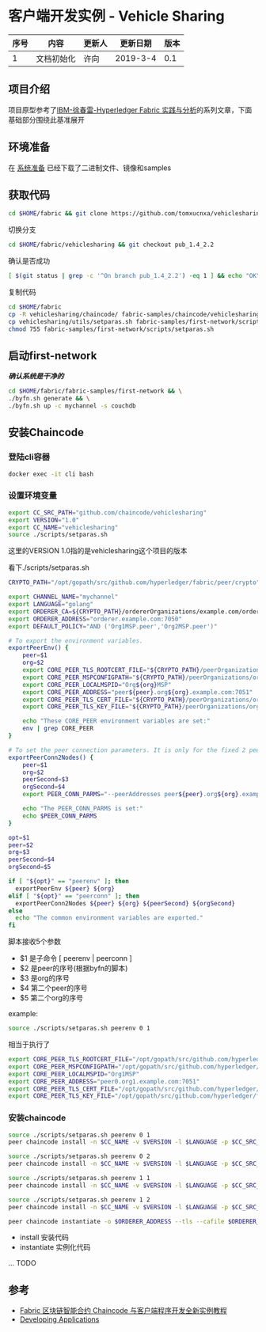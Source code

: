 # 客户端开发实例 - Vehicle Sharing

序号 | 内容 | 更新人 | 更新日期 | 版本
---| --- | --- | --- | ---
1 | 文档初始化 | 许向 | 2019-3-4 | 0.1

## 项目介绍

项目原型参考了[IBM-徐春雷-Hyperledger Fabric 实践与分析](https://www.ibm.com/developerworks/cn/cloud/library/cl-lo-hyperledger-fabric-practice-analysis2/index.html?ca=drs-)的系列文章，下面基础部分围绕此基准展开

## 环境准备

在 [系统准备](../sysreqs.md#环境准备工作) 已经下载了二进制文件、镜像和samples

## 获取代码

```bash
cd $HOME/fabric && git clone https://github.com/tomxucnxa/vehiclesharing.git
```

切换分支

```bash
cd $HOME/fabric/vehiclesharing && git checkout pub_1.4_2.2
```

确认是否成功

```bash
[ $(git status | grep -c '^On branch pub_1.4_2.2') -eq 1 ] && echo "OK" || echo "Failed"
```

复制代码

```bash
cd $HOME/fabric
cp -R vehiclesharing/chaincode/ fabric-samples/chaincode/vehiclesharing/
cp vehiclesharing/utils/setparas.sh fabric-samples/first-network/scripts/
chmod 755 fabric-samples/first-network/scripts/setparas.sh
```

## 启动first-network

***确认系统是干净的***

```bash
cd $HOME/fabric/fabric-samples/first-network && \
./byfn.sh generate && \
./byfn.sh up -c mychannel -s couchdb
```

## 安装Chaincode

### 登陆cli容器

```bash
docker exec -it cli bash


```
### 设置环境变量

```bash
export CC_SRC_PATH="github.com/chaincode/vehiclesharing"
export VERSION="1.0"
export CC_NAME="vehiclesharing"
source ./scripts/setparas.sh
```

这里的VERSION 1.0指的是vehiclesharing这个项目的版本

看下./scripts/setparas.sh

```bash
CRYPTO_PATH="/opt/gopath/src/github.com/hyperledger/fabric/peer/crypto"

export CHANNEL_NAME="mychannel"
export LANGUAGE="golang"
export ORDERER_CA=${CRYPTO_PATH}/ordererOrganizations/example.com/orderers/orderer.example.com/msp/tlscacerts/tlsca.example.com-cert.pem
export ORDERER_ADDRESS="orderer.example.com:7050"
export DEFAULT_POLICY="AND ('Org1MSP.peer','Org2MSP.peer')"

# To export the environment variables.
exportPeerEnv() {
    peer=$1
    org=$2
    export CORE_PEER_TLS_ROOTCERT_FILE="${CRYPTO_PATH}/peerOrganizations/org${org}.example.com/peers/peer${peer}.org${org}.example.com/tls/ca.crt"
    export CORE_PEER_MSPCONFIGPATH="${CRYPTO_PATH}/peerOrganizations/org${org}.example.com/users/Admin@org${org}.example.com/msp"
    export CORE_PEER_LOCALMSPID="Org${org}MSP"
    export CORE_PEER_ADDRESS="peer${peer}.org${org}.example.com:7051"
    export CORE_PEER_TLS_CERT_FILE="${CRYPTO_PATH}/peerOrganizations/org${org}.example.com/peers/peer${peer}.org${org}.example.com/tls/server.crt"
    export CORE_PEER_TLS_KEY_FILE="${CRYPTO_PATH}/peerOrganizations/org${org}.example.com/peers/peer${peer}.org${org}.example.com/tls/server.key"

    echo "These CORE_PEER environment variables are set:"
    env | grep CORE_PEER
}

# To set the peer connection parameters. It is only for the fixed 2 peers, 2 orgs in the example.
exportPeerConn2Nodes() {
    peer=$1
    org=$2
    peerSecond=$3
    orgSecond=$4
    export PEER_CONN_PARMS="--peerAddresses peer${peer}.org${org}.example.com:7051 --tlsRootCertFiles ${CRYPTO_PATH}/peerOrganizations/org${org}.example.com/peers/peer${peer}.org${org}.example.com/tls/ca.crt --peerAddresses peer${peerSecond}.org${orgSecond}.example.com:7051 --tlsRootCertFiles ${CRYPTO_PATH}/peerOrganizations/org${orgSecond}.example.com/peers/peer${peerSecond}.org${orgSecond}.example.com/tls/ca.crt"

    echo "The PEER_CONN_PARMS is set:"
    echo $PEER_CONN_PARMS
}

opt=$1
peer=$2
org=$3
peerSecond=$4
orgSecond=$5

if [ "${opt}" == "peerenv" ]; then
  exportPeerEnv ${peer} ${org}
elif [ "${opt}" == "peerconn" ]; then
  exportPeerConn2Nodes ${peer} ${org} ${peerSecond} ${orgSecond}
else
  echo "The common environment variables are exported."
fi
```

脚本接收5个参数
- $1 是子命令 [ peerenv | peerconn ]
- $2 是peer的序号(根据byfn的脚本)
- $3 是org的序号
- $4 第二个peer的序号
- $5 第二个org的序号

example:

```bash
source ./scripts/setparas.sh peerenv 0 1
```

相当于执行了

```bash
export CORE_PEER_TLS_ROOTCERT_FILE="/opt/gopath/src/github.com/hyperledger/fabric/peer/crypto/peerOrganizations/org1.example.com/peers/peer0.org1.example.com/tls/ca.crt"
export CORE_PEER_MSPCONFIGPATH="/opt/gopath/src/github.com/hyperledger/fabric/peer/crypto/peerOrganizations/org1.example.com/users/Admin@org1.example.com/msp"
export CORE_PEER_LOCALMSPID="Org1MSP"
export CORE_PEER_ADDRESS="peer0.org1.example.com:7051"
export CORE_PEER_TLS_CERT_FILE="/opt/gopath/src/github.com/hyperledger/fabric/peer/crypto/peerOrganizations/org1.example.com/peers/peer0.org1.example.com/tls/server.crt"
export CORE_PEER_TLS_KEY_FILE="/opt/gopath/src/github.com/hyperledger/fabric/peer/crypto/peerOrganizations/org1.example.com/peers/peer0.org1.example.com/tls/server.key"
```

### 安装chaincode

```bash
source ./scripts/setparas.sh peerenv 0 1
peer chaincode install -n $CC_NAME -v $VERSION -l $LANGUAGE -p $CC_SRC_PATH

source ./scripts/setparas.sh peerenv 0 2
peer chaincode install -n $CC_NAME -v $VERSION -l $LANGUAGE -p $CC_SRC_PATH

source ./scripts/setparas.sh peerenv 1 1
peer chaincode install -n $CC_NAME -v $VERSION -l $LANGUAGE -p $CC_SRC_PATH

source ./scripts/setparas.sh peerenv 1 2
peer chaincode install -n $CC_NAME -v $VERSION -l $LANGUAGE -p $CC_SRC_PATH

peer chaincode instantiate -o $ORDERER_ADDRESS --tls --cafile $ORDERER_CA -C $CHANNEL_NAME -n $CC_NAME -l $LANGUAGE -v $VERSION -c '{"Args":[""]}' -P "$DEFAULT_POLICY"
```

- install 安装代码
- instantiate 实例化代码

... TODO

## 参考
- [Fabric 区块链智能合约 Chaincode 与客户端程序开发全新实例教程](https://www.ibm.com/developerworks/cn/cloud/library/cl-lo-hyperledger-fabric-practice-analysis2/index.html?ca=drs-)
- [Developing Applications](https://hyperledger-fabric.readthedocs.io/en/latest/developapps/developing_applications.html)
